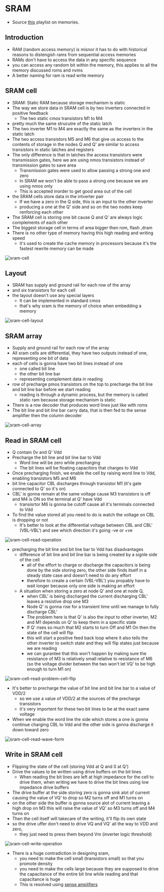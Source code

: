 # SRAM
- Source [this](https://www.youtube.com/playlist?list=PLyWAP9QBe16oYW_JFv1lptjfArS4eI4GC) playlist on memories.

## Introduction
- RAM (random access memory) is misnor it has to do with historical reasons to distengish rams from sequential access memories
- RAMs don't have to access the data in any specific sequence
- you can access any random bit within the memory, this applies to all the memory discussed roms and nvms
- A better naming for ram is read write memory

## SRAM cell
- SRAM: Static RAM because storage mechanism is static
- The way we store data in SRAM cell is by two inverters connected in positive feedback
    - The two static cmos transistors M1 to M4
- pretty much the same strucutre of the static latch
- The two inverter M1 to M4 are exactly the same as the inverters in the static latch
- The two access transistors M5 and M6 that give us access to the contents of storage in the nodes Q and Q' are similar to access transistors in static latches and registers
- The only difference is that in latches the access transistors were transmission gates, here we are using nmos transistors instead of transmission gates to save area 
    - Transmission gates were used to allow passing a strong one and zero
    - In SRAM we won't be able to pass a strong one because we are using nmos only
    - This is accepted inorder to get good area out of the cell
- the SRAM cells store data in the intverter pair 
    - If we have a zero in the Q side, this is an input to the other inverter
    - producing a one at the Q' side and so on the two nodes keep renforcing each other
- The SRAM cell is storing one bit cause Q and Q' are always logic complements of each other
- The biggest storage cell in terms of area bigger then rom, flash ,dram
- There is no other type of memory having this high reading and writing speed
    - it's used to create the cache memory in processors because it's the fastest rewrite memory can be made

![sram-cell](imgs/sram/sram-cell.png)

## Layout
- SRAM has supply and ground rail for each row of the array
- and six transistors for each cell
- the layout doesn't use any special layers
    - It can be implemented in standard cmos
    - that's why sram is the memory of choice when embedding a memory

![sram-cell-layout](imgs/sram/sram-cell-layout.png)

## SRAM array
- Supply and ground rail for each row of the array
- All sram cells are differential, they have two outputs instead of one, representing one bit of data
- each of cells is gonna have two bit lines instead of one
    - one called bit line
    - the other bit line bar
    - representing complement data in reading
- row of precharge pmos transistors on the top to precharge the bit line and bit line bar before we start reading
    - reading is through a dynamic process, but the memory is called static ram because storage mechanism is static
- There is a row decoder that produces word lines just like with roms
- The bit line and bit line bar carry data, that is then fed to the sense amplifier then the column decoder

![sram-cell-array](imgs/sram/sram-cell-array.png)

## Read in SRAM cell
- Q contain 0v and Q' Vdd
- Precharge the bit line and bit line bar to Vdd
    - Word line will be zero while precharging
    - The bit lines will be floating capacitors that charges to Vdd
- Once precharging finish, we enable the cell by raising word line to Vdd, enabling transistors M5 and M6
- bit line capacitor CBL discharges through transistor M1 (it's gate connected to Q' so it's on)
- CBL' is gonna remain at the same voltage cause M3 transistors is off and M4 is ON so the terminal at Q' have Vdd
    - transisrtor M6 is gonna be cutoff cause all it's terminals connected to Vdd
- To find the value stored all you need to do is watch the voltage on CBL is dropping or not
    - It's better to look at the differential voltage between CBL and CBL' (VBL-VBL') and see which direction it's going -ve or +ve

![sram-cell-read-operation](imgs/sram/sram-cell-read-operation.png)

- precharging the bit line and bit line bar to Vdd has disadvantages
    - difference of bit line and bit line bar is being created by a signle side of the cell
        - all of the effort to charge or discharge the capacitors is being done by the side storing zero, the other side finds itself in a steady state case and doesn't need to do any effort
        - therefore to create a certain (VBL-VBL') you propably have to wait longer because only one side is making an effort
    - A situation when storing a zero at node Q' and one at node Q,
        - when CBL' is being discharged the current discharging CBL' leaves a resistive drop one M3
        - Node Q' is gonna rise for a transient time until we manage to fully discharge CBL'
        - The problem here is that Q' is also the input to other inverter, M2 and M1 depends on Q' to keep them in a specific state
        - If Q' rises so much that M2 starts to turn Off and M1 On then the state of the cell will flip
        - this will start a positive feed back loop where it also tells the other inverter to switch state and they will flip states just because we are reading
        - we can gurantee that this won't happen by making sure the resistance of M3 is relatively small relative to resistance of M6 (so the voltage divider between the two won't let VQ' to be high enough to turn M1 on)

![sram-cell-read-problem-cell-flip](imgs/sram/sram-cell-read-problem-cell-flip.png)

- It's better to precharge the value of bit line and bit line bar to a value of VDD/2
    - so we use a value of VDD/2 at the sources of the precharge transistors
    - it's very importent for these two bit lines to be at the exact same voltage
- When we enable the word line the side which stores a one is gonna continue charging CBL to Vdd and the other side is gonna discharge it down toward zero

![sram-cell-read-wave-form](imgs/sram/sram-cell-read-wave-form.png)

## Write in SRAM cell
- Flipping the state of the cell (storing Vdd at Q and 0 at Q')
- Drive the values to be written using drive buffers on the bit lines
    - When reading the bit lines are left at high impedance for the cell to drive them, when writing we have to drive the bit lines using low impedance drive buffers
- The drive buffer at the side storing zero is gonna sink alot of current causing the value of VQ' to drop so M2 turns off and M1 turns on
- on the other side the buffer is gonna source alot of current leaving a high drop on M3 this will raise the value of VQ' so M3 turns off and M4 turns on
- Then the cell itself will takecare of the writing, it'll flip its own state
- so the drive uffer don't need to drive VQ and VQ' all the way to VDD and zero,
    - they just need to press them beyond Vm (inverter logic threshold)

![sram-cell-write-operation](imgs/sram/sram-cell-write-operation.png)

- There is a huge contradiction in designing sram, 
    - you need to make the cell small (transistors small) so that you promote density
    - you need to make the cells large because they are supposed to drive the capacitance of the entire bit line while reading and that capacitance is huge
    - This is resolved using [sense amplifiers]()
